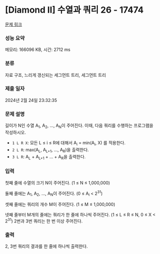 # [Diamond II] 수열과 쿼리 26 - 17474 

[문제 링크](https://www.acmicpc.net/problem/17474) 

### 성능 요약

메모리: 166096 KB, 시간: 2712 ms

### 분류

자료 구조, 느리게 갱신되는 세그먼트 트리, 세그먼트 트리

### 제출 일자

2024년 2월 24일 23:32:35

### 문제 설명

<p>길이가 N인 수열 A<sub>1</sub>, A<sub>2</sub>, ..., A<sub>N</sub>이 주어진다. 이때, 다음 쿼리를 수행하는 프로그램을 작성하시오. </p>

<ul>
	<li><code>1 L R X</code>: 모든 L ≤ i ≤ R에 대해서 A<sub>i</sub> = min(A<sub>i</sub>, X) 를 적용한다. </li>
	<li><code>2 L R</code>: max(A<sub>L</sub>, A<sub>L+1</sub>, ..., A<sub>R</sub>)을 출력한다.</li>
	<li><code>3 L R</code>: A<sub>L</sub> + A<sub>L+1</sub> + ... + A<sub>R</sub>을 출력한다.</li>
</ul>

### 입력 

 <p>첫째 줄에 수열의 크기 N이 주어진다. (1 ≤ N ≤ 1,000,000)</p>

<p>둘째 줄에는 A<sub>1</sub>, A<sub>2</sub>, ..., A<sub>N</sub>이 주어진다. (0 ≤ A<sub>i</sub> < 2<sup>31</sup>)</p>

<p>셋째 줄에는 쿼리의 개수 M이 주어진다. (1 ≤ M ≤ 1,000,000)</p>

<p>넷째 줄부터 M개의 줄에는 쿼리가 한 줄에 하나씩 주어진다. (1 ≤ L ≤ R ≤ N, 0 ≤ X < 2<sup>31</sup>) 2번과 3번 쿼리는 한 번 이상 주어진다.</p>

### 출력 

 <p>2, 3번 쿼리의 결과를 한 줄에 하나씩 출력한다.</p>

